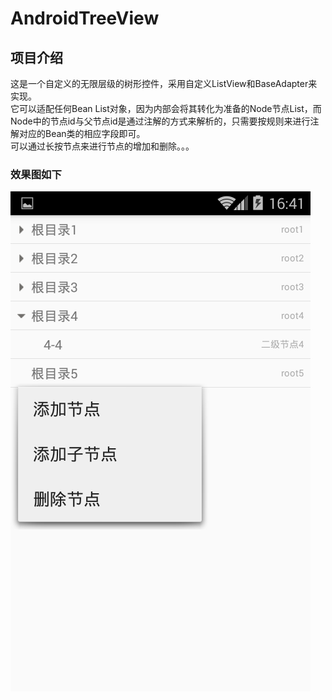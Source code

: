 # AndroidTreeView

## 项目介绍
这是一个自定义的无限层级的树形控件，采用自定义ListView和BaseAdapter来实现。</br>
它可以适配任何Bean List对象，因为内部会将其转化为准备的Node节点List，而Node中的节点id与父节点id是通过注解的方式来解析的，只需要按规则来进行注解对应的Bean类的相应字段即可。</br>
可以通过长按节点来进行节点的增加和删除。。。

### 效果图如下

![](img-storage/example.png)
